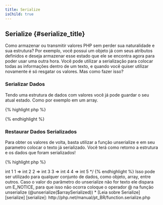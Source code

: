 ```yaml
---
title: Serialize
isChild: true
---
```


## Serialize {#serialize_title}

Como armazenar ou transmitir valores PHP sem perder sua naturalidade e sua estrutura? 
Por exemplo, você possui um objeto já com seus atributos definidos e deseja armazenar esse estado que ele se encontra agora para poder usar uma outra hora.
Você pode utilizar a serialização para colocar todas as informações dentro de um texto, e quando você quiser utilizar novamente é só resgatar os valores.
Mas como fazer isso?

### Serializar Dados
Tendo uma estrutura de dados com valores você já pode guardar o seu atual estado. Como por exemplo em um array.

{% highlight php %}
<?php
$array = array(1, 2, 3, 4, 5);
echo serialize($array);
// Resultado: a:5:{i:0;i:1;i:1;i:2;i:2;i:3;i:3;i:4;i:4;i:5;}
?>
{% endhighlight %}

### Restaurar Dados Serializados
Para obter os valores de volta, basta utilizar a função unserialize e em seu parametro colocar o texto já serializado.
Você terá como retorno a estrutura e os dados que foram serializados!

{% highlight php %}
<?php
$arraySerialized = 'a:5:{i:0;i:1;i:1;i:2;i:2;i:3;i:3;i:4;i:4;i:5;}';
var_dump(unserialize($arraySerialized));
/* Resultado:
array
 0 => int 1
 1 => int 2
 2 => int 3
 3 => int 4
 4 => int 5 */

{% endhighlight %}

Isso pode ser utilizado para qualquer conjunto de dados, como objeto, array, entre outros.
Caso o valor do parâmetro do unserialize não for texto ele dispara um E_NOTICE, para que isso não ocorra coloque o operador @ na função unserialize (@unserialize($arraySerialized))

* [Leia sobre Serialize][serialize]

[serialize]: http://php.net/manual/pt_BR/function.serialize.php
